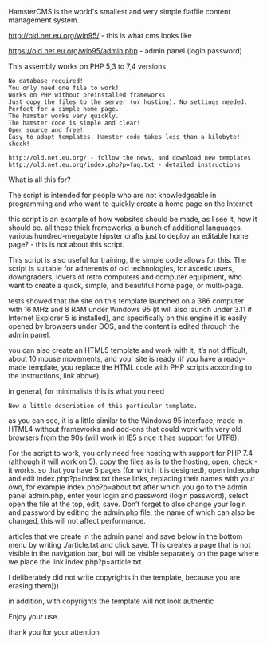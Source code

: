 HamsterCMS is the world's smallest and very simple flatfile content management system.

http://old.net.eu.org/win95/ - this is what cms looks like

https://old.net.eu.org/win95/admin.php - admin panel (login password)

This assembly works on PHP 5,3 to 7,4 versions

    No database required!
    You only need one file to work!
    Works on PHP without preinstalled frameworks
    Just copy the files to the server (or hosting). No settings needed.
    Perfect for a simple home page.
    The hamster works very quickly.
    The hamster code is simple and clear!
    Open source and free!
    Easy to adapt templates. Hamster code takes less than a kilobyte! shock!
    
    http://old.net.eu.org/ - follow the news, and download new templates
    http://old.net.eu.org/index.php?p=faq.txt - detailed instructions




What is all this for?

The script is intended for people who are not knowledgeable in programming 
and who want to quickly create a home page on the Internet

this script is an example of how websites should be made, as I see it, 
how it should be. all these thick frameworks, a bunch of 
additional languages, various hundred-megabyte hipster crafts 
just to deploy an editable home page? - this is not about this script.

This script is also useful for training, the simple code allows for this.
The script is suitable for adherents of old technologies, for ascetic users, 
downgraders, lovers of retro computers and computer equipment,
who want to create a quick, simple, and beautiful home page, or multi-page.

tests showed that the site on this template launched on a 386 computer 
with 16 MHz and 8 RAM under Windows 95 (it will also launch under 3.11 
if Internet Explorer 5 is installed), and specifically on this engine 
it is easily opened by browsers under DOS, and the content is edited 
through the admin panel.

you can also create an HTML5 template and work with it, it’s not difficult, 
about 10 mouse movements, and your site is ready (if you have 
a ready-made template, you replace the HTML code with PHP scripts 
according to the instructions, link above),

in general, for minimalists this is what you need

    Now a little description of this particular template.
as you can see, it is a little similar to the Windows 95 interface, 
made in HTML4 without frameworks and add-ons that could work 
with very old browsers from the 90s 
(will work in IE5 since it has support for UTF8).

For the script to work, you only need free hosting with support 
for PHP 7.4 (although it will work on 5).
copy the files as is to the hosting, open, check - it works.
so that you have 5 pages (for which it is designed), open index.php 
and edit index.php?p=index.txt these links, replacing their names 
with your own, for example index.php?p=about.txt
after which you go to the admin panel admin.php, enter your 
login and password (login password), select open the file at the top, edit, save.
Don’t forget to also change your login and password by 
editing the admin.php file, the name of which can also be changed, 
this will not affect performance.

articles that we create in the admin panel and save below in the bottom menu by writing ./article.txt and click save.
This creates a page that is not visible in the navigation bar, but will be visible separately on the page where we place the link
index.php?p=article.txt

I deliberately did not write copyrights in the template, because you are erasing them)))

in addition, with copyrights the template will not look authentic

Enjoy your use.

thank you for your attention
